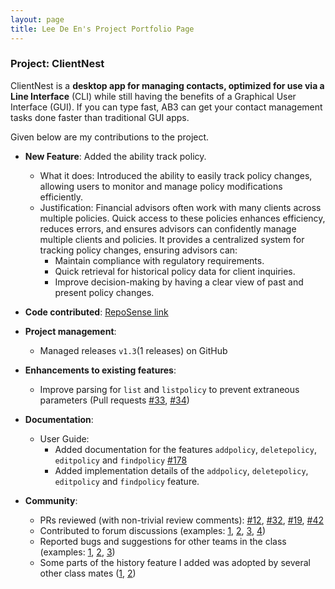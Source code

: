 ```yaml
---
layout: page
title: Lee De En's Project Portfolio Page
---
```


### Project: ClientNest

ClientNest is a **desktop app for managing contacts, optimized for use via a  Line Interface** (CLI) while still having the benefits of a Graphical User Interface (GUI). If you can type fast, AB3 can get your contact management tasks done faster than traditional GUI apps.

Given below are my contributions to the project.

* **New Feature**: Added the ability track policy.
  * What it does: Introduced the ability to easily track policy changes, allowing users to monitor and manage policy modifications efficiently.
  * Justification: Financial advisors often work with many clients across multiple policies. Quick access to these policies enhances efficiency, reduces errors, and ensures advisors can confidently manage multiple clients and policies. It provides a centralized system for tracking policy changes, ensuring advisors can:
    * Maintain compliance with regulatory requirements.
    * Quick retrieval for historical policy data for client inquiries.
    * Improve decision-making by having a clear view of past and present policy changes.

* **Code contributed**: [RepoSense link](https://nus-cs2103-ay2425s2.github.io/tp-dashboard/#/widget/?search=&sort=groupTitle&sortWithin=title&timeframe=commit&mergegroup=&groupSelect=groupByRepos&breakdown=true&checkedFileTypes=docs~functional-code~test-code~other&since=2025-02-21&tabOpen=true&tabType=authorship&tabAuthor=FabianHeng&tabRepo=AY2425S2-CS2103-F10-2%2Ftp%5Bmaster%5D&authorshipIsMergeGroup=false&authorshipFileTypes=docs~functional-code~test-code&authorshipIsBinaryFileTypeChecked=false&authorshipIsIgnoredFilesChecked=false&chartGroupIndex=9&chartIndex=2)

* **Project management**:
  * Managed releases `v1.3`(1 releases) on GitHub

* **Enhancements to existing features**:
  * Improve parsing for `list` and `listpolicy` to prevent extraneous parameters (Pull requests [\#33](), [\#34]())

* **Documentation**:
  * User Guide:
    * Added documentation for the features `addpolicy`, `deletepolicy`, `editpolicy` and `findpolicy` [\#178]()
    * Added implementation details of the `addpolicy`, `deletepolicy`, `editpolicy` and `findpolicy` feature.

* **Community**:
  * PRs reviewed (with non-trivial review comments): [\#12](), [\#32](), [\#19](), [\#42]()
  * Contributed to forum discussions (examples: [1](), [2](), [3](), [4]())
  * Reported bugs and suggestions for other teams in the class (examples: [1](), [2](), [3]())
  * Some parts of the history feature I added was adopted by several other class mates ([1](), [2]())
